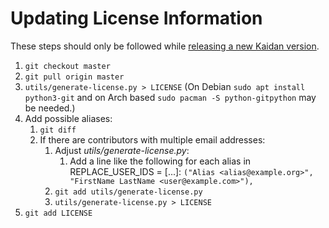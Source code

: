 # Updating License Information

These steps should only be followed while [releasing a new Kaidan version](release.md).

1. `git checkout master`
1. `git pull origin master`
1. `utils/generate-license.py > LICENSE` (On Debian `sudo apt install python3-git` and on Arch based `sudo pacman -S python-gitpython` may be needed.)
1. Add possible aliases:
	1. `git diff`
	1. If there are contributors with multiple email addresses:
		1. Adjust *utils/generate-license.py*:
			1. Add a line like the following for each alias in REPLACE_USER_IDS = [...]:
			`("Alias <alias@example.org>", "FirstName LastName <user@example.com>"),`
		1. `git add utils/generate-license.py`
		1. `utils/generate-license.py > LICENSE`
1. `git add LICENSE`
